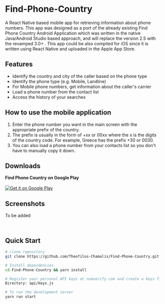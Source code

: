 # Find-Phone-Country
A React Native based mobile app for retrieving information about phone numbers.
This app was designed as a port of the already existing Find Phone Country Android Application which was written in the native Java/Android Studio based approach, and will replace the version 2.5 with the revamped 3.0+ . This app could be also compiled for iOS since it is written using React Native and uploaded in the Apple App Store.

## Features
* Identify the country and city of the caller based on the phone type
* Identify the phone type (e.g. Mobile, Landline)
* For Mobile phone numbers, get information about the caller's carrier
* Load a phone number from the contact list
* Access the history of your searches


## How to use the mobile application
1. Enter the phone number you want in the main screen with the appropriate prefix of the country.
2. The prefix is usually in the form of +xx or 00xx where the x is the digits of the country code.
For example, Greece has the prefix +30 or 0030.
3. You can also load a phone number from your contacts list so you don't have to manually copy it down.


Downloads
---------------------

<strong>Find Phone Country on Google Play</strong>
<br /><br />
<a href="https://play.google.com/store/apps/details?id=com.theofilos.chamalis.findphonecountry">
  <img alt="Get it on Google Play" src="https://developer.android.com/images/brand/en_generic_rgb_wo_45.png" />
</a>

## Screenshots

To be added

<br>

## Quick Start

```bash
# clone repository
git clone https://github.com/Theofilos-Chamalis/Find-Phone-Country.git

# Install dependencies
cd Find-Phone-Country && yarn install

# Register your personal API keys at numverify.com and create a keys file
Directory: api/keys.js
```

```bash
# To run the development server
yarn run start
```
